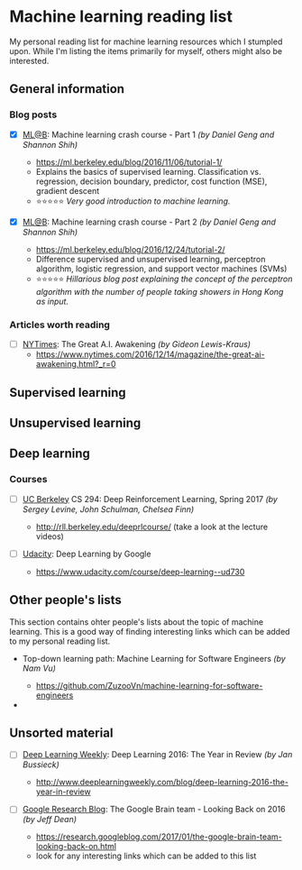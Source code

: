 # Machine learning reading list
My personal reading list for machine learning resources which I stumpled upon. While I'm listing the items primarily for myself, others might also be interested.

## General information

### Blog posts

- [x] [ML@B](https://ml.berkeley.edu/blog/): Machine learning crash course - Part 1 *(by Daniel Geng and Shannon Shih)*
  - https://ml.berkeley.edu/blog/2016/11/06/tutorial-1/
  - Explains the basics of supervised learning. Classification vs. regression, decision boundary, predictor, cost function (MSE), gradient descent 
  - :star::star::star::star::star: *Very good introduction to machine learning.*

- [x] [ML@B](https://ml.berkeley.edu/blog/): Machine learning crash course - Part 2 *(by Daniel Geng and Shannon Shih)*
  - https://ml.berkeley.edu/blog/2016/12/24/tutorial-2/
  - Difference supervised and unsupervised learning, perceptron algorithm, logistic regression, and support vector machines (SVMs)
  - :star::star::star::star::star: *Hillarious blog post explaining the concept of the perceptron algorithm with the number of people taking showers in Hong Kong as input.*

### Articles worth reading

- [ ] [NYTimes](www.nytimes.com): The Great A.I. Awakening *(by Gideon Lewis-Kraus)*
  - https://www.nytimes.com/2016/12/14/magazine/the-great-ai-awakening.html?_r=0

## Supervised learning

## Unsupervised learning

## Deep learning

### Courses

- [ ] [UC Berkeley](http://www.berkeley.edu/) CS 294: Deep Reinforcement Learning, Spring 2017 *(by Sergey Levine, John Schulman, Chelsea Finn)*
  - http://rll.berkeley.edu/deeprlcourse/ (take a look at the lecture videos)

- [ ] [Udacity](https://www.udacity.com): Deep Learning by Google
  - https://www.udacity.com/course/deep-learning--ud730

## Other people's lists

This section contains ohter people's lists about the topic of machine learning. This is a good way of finding interesting links which can be added to my personal reading list.

- Top-down learning path: Machine Learning for Software Engineers *(by Nam Vu)*
  - https://github.com/ZuzooVn/machine-learning-for-software-engineers

- 

## Unsorted material

- [ ] [Deep Learning Weekly](http://www.deeplearningweekly.com/): Deep Learning 2016: The Year in Review *(by Jan Bussieck)*
  - http://www.deeplearningweekly.com/blog/deep-learning-2016-the-year-in-review

- [ ] [Google Research Blog](https://research.googleblog.com): The Google Brain team - Looking Back on 2016 *(by Jeff Dean)*
  - https://research.googleblog.com/2017/01/the-google-brain-team-looking-back-on.html
  - look for any interesting links which can be added to this list

